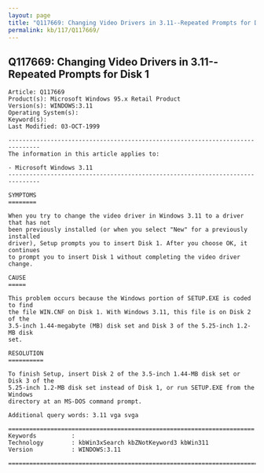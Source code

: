```yaml
---
layout: page
title: "Q117669: Changing Video Drivers in 3.11--Repeated Prompts for Disk 1"
permalink: kb/117/Q117669/
---
```


## Q117669: Changing Video Drivers in 3.11--Repeated Prompts for Disk 1

	Article: Q117669
	Product(s): Microsoft Windows 95.x Retail Product
	Version(s): WINDOWS:3.11
	Operating System(s): 
	Keyword(s): 
	Last Modified: 03-OCT-1999
	
	-------------------------------------------------------------------------------
	The information in this article applies to:
	
	- Microsoft Windows 3.11 
	-------------------------------------------------------------------------------
	
	SYMPTOMS
	========
	
	When you try to change the video driver in Windows 3.11 to a driver that has not
	been previously installed (or when you select "New" for a previously installed
	driver), Setup prompts you to insert Disk 1. After you choose OK, it continues
	to prompt you to insert Disk 1 without completing the video driver change.
	
	CAUSE
	=====
	
	This problem occurs because the Windows portion of SETUP.EXE is coded to find
	the file WIN.CNF on Disk 1. With Windows 3.11, this file is on Disk 2 of the
	3.5-inch 1.44-megabyte (MB) disk set and Disk 3 of the 5.25-inch 1.2- MB disk
	set.
	
	RESOLUTION
	==========
	
	To finish Setup, insert Disk 2 of the 3.5-inch 1.44-MB disk set or Disk 3 of the
	5.25-inch 1.2-MB disk set instead of Disk 1, or run SETUP.EXE from the Windows
	directory at an MS-DOS command prompt.
	
	Additional query words: 3.11 vga svga
	
	======================================================================
	Keywords          :  
	Technology        : kbWin3xSearch kbZNotKeyword3 kbWin311
	Version           : WINDOWS:3.11
	
	=============================================================================
	
